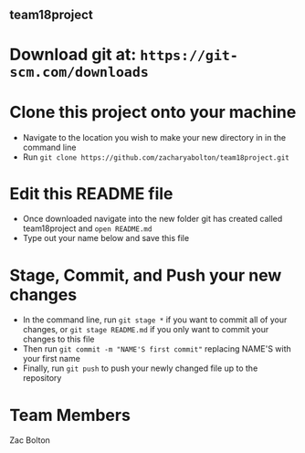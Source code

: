 ## team18project

# Download git at: `https://git-scm.com/downloads`

# Clone this project onto your machine
* Navigate to the location you wish to make your new directory in in the command line
* Run `git clone https://github.com/zacharyabolton/team18project.git`

# Edit this README file
* Once downloaded navigate into the new folder git has created called team18project and `open README.md`
* Type out your name below and save this file

# Stage, Commit, and Push your new changes
* In the command line, run `git stage *` if you want to commit all of your changes, or `git stage README.md` if you only want to commit your changes to this file
* Then run `git commit -m "NAME'S first commit"` replacing NAME'S with your first name
* Finally, run `git push` to push your newly changed file up to the repository


# Team Members
Zac Bolton